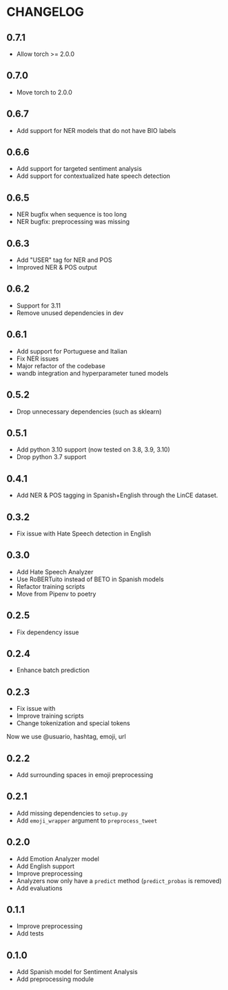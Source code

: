 # CHANGELOG

## 0.7.1

- Allow torch >= 2.0.0

## 0.7.0

- Move torch to 2.0.0

## 0.6.7

- Add support for NER models that do not have BIO labels

## 0.6.6

- Add support for targeted sentiment analysis
- Add support for contextualized hate speech detection

## 0.6.5

- NER bugfix when sequence is too long
- NER bugfix: preprocessing was missing

## 0.6.3

- Add "USER" tag for NER and POS
- Improved NER & POS output


## 0.6.2

- Support for 3.11
- Remove unused dependencies in dev

## 0.6.1

- Add support for Portuguese and Italian
- Fix NER issues
- Major refactor of the codebase
- wandb integration and hyperparameter tuned models

## 0.5.2

- Drop unnecessary dependencies (such as sklearn)

## 0.5.1

- Add python 3.10 support (now tested on 3.8, 3.9, 3.10)
- Drop python 3.7 support

## 0.4.1

- Add NER & POS tagging in Spanish+English through the LinCE dataset.

## 0.3.2

- Fix issue with Hate Speech detection in English

## 0.3.0

- Add Hate Speech Analyzer
- Use RoBERTuito instead of BETO in Spanish models
- Refactor training scripts
- Move from Pipenv to poetry

## 0.2.5

- Fix dependency issue

## 0.2.4

- Enhance batch prediction

## 0.2.3

- Fix issue with
- Improve training scripts
- Change tokenization and special tokens

Now we use @usuario, hashtag, emoji, url

## 0.2.2

- Add surrounding spaces in emoji preprocessing

## 0.2.1

- Add missing dependencies to `setup.py`
- Add `emoji_wrapper` argument to `preprocess_tweet`

## 0.2.0

- Add Emotion Analyzer model
- Add English support
- Improve preprocessing
- Analyzers now only have a `predict` method (`predict_probas` is removed)
- Add evaluations

## 0.1.1

- Improve preprocessing
- Add tests

## 0.1.0

- Add Spanish model for Sentiment Analysis
- Add preprocessing module
